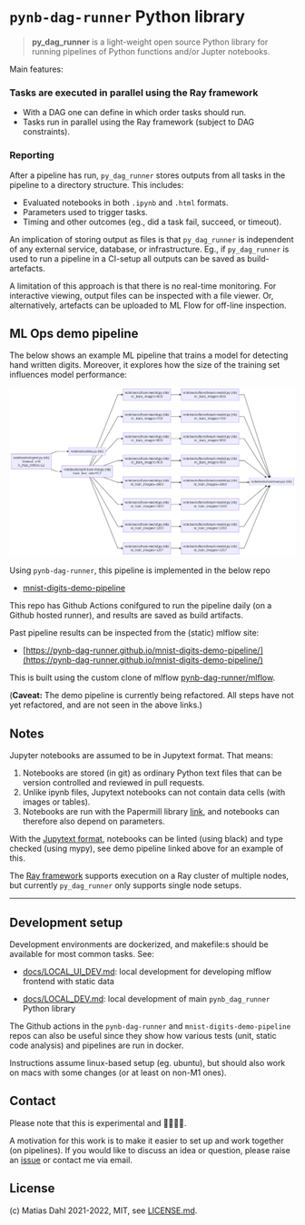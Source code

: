 # `pynb-dag-runner` Python library



> **py_dag_runner** is a light-weight open source Python library for running pipelines of Python functions and/or Jupter notebooks.

Main features:

### Tasks are executed in parallel using the Ray framework
 - With a DAG one can define in which order tasks should run.
 - Tasks run in parallel using the Ray framework (subject to DAG constraints).

### Reporting

After a pipeline has run, `py_dag_runner` stores outputs from all tasks in the pipeline to a directory structure. This includes:

- Evaluated notebooks in both `.ipynb` and `.html` formats.
- Parameters used to trigger tasks.
- Timing and other outcomes (eg., did a task fail, succeed, or timeout).

An implication of storing output as files is that `py_dag_runner` is independent of any external service, database, or infrastructure. Eg., if `py_dag_runner` is used to run a pipeline in a CI-setup all outputs can be saved as build-artefacts.

A limitation of this approach is that there is no real-time monitoring. For interactive viewing, output files can be inspected with a file viewer. Or, alternatively, artefacts can be uploaded to ML Flow for off-line inspection.

## ML Ops demo pipeline

The below shows an example ML pipeline that trains a model for detecting hand written digits. Moreover, it explores how the size of the training set influences model performance:

![task-dependencies.png](./assets/task-dependencies.png)

Using `pynb-dag-runner`, this pipeline is implemented in the below repo
- [mnist-digits-demo-pipeline](https://github.com/pynb-dag-runner/mnist-digits-demo-pipeline)

This repo has Github Actions conifgured to run the pipeline daily (on a Github hosted runner), and results are saved as build artifacts.

Past pipeline results can be inspected from the (static) mlflow site:
- [https://pynb-dag-runner.github.io/mnist-digits-demo-pipeline/](https://pynb-dag-runner.github.io/mnist-digits-demo-pipeline/)

This is built using the custom clone of mlflow [pynb-dag-runner/mlflow](https://github.com/pynb-dag-runner/mlflow).

(**Caveat:** The demo pipeline is currently being refactored. All steps have not yet refactored, and are not seen in the above links.)

## Notes

Jupyter notebooks are assumed to be in Jupytext format. That means:

1. Notebooks are stored (in git) as ordinary Python text files that can be version controlled and reviewed in pull requests.
2. Unlike ipynb files, Jupytext notebooks can not contain data cells (with images or tables).
3. Notebooks are run with the Papermill library [link](https://papermill.readthedocs.io/en/latest/), and notebooks can therefore also depend on parameters.

With the [Jupytext format](https://jupytext.readthedocs.io/en/latest/formats.html), notebooks can be linted (using black) and type checked (using mypy), see demo pipeline linked above for an example of this.

The [Ray framework](https://www.ray.io/) supports execution on a Ray cluster of multiple nodes, but currently `py_dag_runner` only supports single node setups.

----

## Development setup

Development environments are dockerized, and makefile:s should be available for most common tasks. See:

- [docs/LOCAL_UI_DEV.md](docs/LOCAL_UI_DEV.md): local development for developing mlflow frontend with static data

- [docs/LOCAL_DEV.md](docs/LOCAL_DEV.md): local development of main `pynb_dag_runner` Python library

The Github actions in the `pynb-dag-runner` and `mnist-digits-demo-pipeline` repos can also be useful since they show how various tests (unit, static code analysis) and pipelines are run in docker.

Instructions assume linux-based setup (eg. ubuntu), but should also work on macs with some changes (or at least on non-M1 ones).

## Contact

Please note that this is experimental and 🚧🚧🚧🚧.

A motivation for this work is to make it easier to set up and work together (on pipelines). If you would like to discuss an idea or question, please raise an [issue](https://github.com/pynb-dag-runner/mnist-digits-demo-pipeline/issues) or contact me via email.

## License

(c) Matias Dahl 2021-2022, MIT, see [LICENSE.md](./LICENSE.md).
